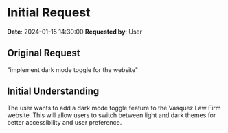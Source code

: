 # Initial Request

**Date**: 2024-01-15 14:30:00
**Requested by**: User

## Original Request

"implement dark mode toggle for the website"

## Initial Understanding

The user wants to add a dark mode toggle feature to the Vasquez Law Firm website. This will allow users to switch between light and dark themes for better accessibility and user preference.

